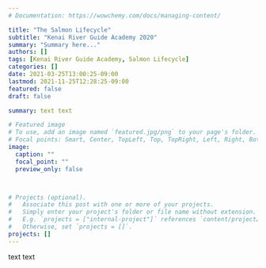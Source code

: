 ```yaml
---
# Documentation: https://wowchemy.com/docs/managing-content/

title: "The Salmon Lifecycle"
subtitle: "Kenai River Guide Academy 2020"
summary: "Summary here..."
authors: []
tags: [Kenai River Guide Academy, Salmon Lifecycle]
categories: []
date: 2021-03-25T13:00:25-09:00
lastmod: 2021-11-25T12:28:25-09:00
featured: false
draft: false

summary: text text

# Featured image
# To use, add an image named `featured.jpg/png` to your page's folder.
# Focal points: Smart, Center, TopLeft, Top, TopRight, Left, Right, BottomLeft, Bottom, BottomRight.
image:
  caption: ""
  focal_point: ""
  preview_only: false



# Projects (optional).
#   Associate this post with one or more of your projects.
#   Simply enter your project's folder or file name without extension.
#   E.g. `projects = ["internal-project"]` references `content/project/deep-learning/index.md`.
#   Otherwise, set `projects = []`.
projects: []
---
```


text text

